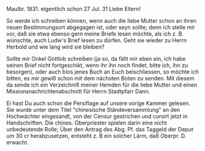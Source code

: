  Maulbr. 1831.
 eigentlich schon 27 Jul. 31
Liebe Eltern!

So werde ich schreiben können, wenn auch die liebe Mutter schon an ihren neuen Bestimmungsort abgegagen ist, oder seyn sollte; denn ich stelle mir vor, daß sie etwa ebenso gern meine Briefe lesen möchte, als ich z. B. wünschte, auch Ludw's Brief lesen zu dürfen. Geht sie wieder zu Herrn Herbold und wie lang wird sie bleiben?

Sollte mir Onkel Gottlob schreiben (ja so, da fällt mir eben ein, ich habe seinen Brief nicht fortgeschikt, wenn ihr ihn noch findet, bitte ich, ihn zu besorgen), oder auch blos jenes Buch an Euch beischliessen, so möchte ich bitten, es mir gewiß schon mit dem nächsten Boten zu senden. Mit diesem da sende ich ein Verzeichniß meiner Hemden für die liebe Mutter und einen Missionsnachrichtenabschnitt für Herrn Stadtpfarr Dann.

Ei hast Du auch schon die Persiflage auf unsere vorige Kammer gelesen. Sie wurde unter dem Titel "chinesische Ständeversammlung" an den Hochwächter eingesandt, von der Censur gestrichen und cursirt jetzt in Handschriften. Die chines. Oberpriester spielen darin eine nicht unbedeutende Rolle; Über den Antrag des Abg. Pf. das Taggeld der Deput um 30 cr herabzusetzen, entsteht z. B ein solcher Lärm, daß Oberpr. D. erwacht.
